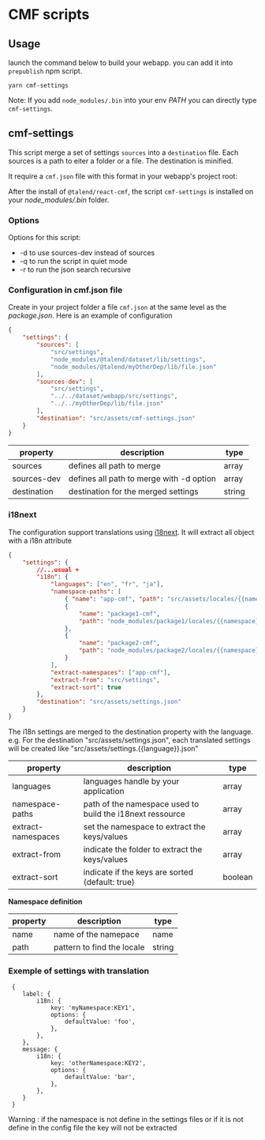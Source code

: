 # CMF scripts

## Usage

launch the command below to build your webapp. you can add it into `prepublish` npm script.

```
yarn cmf-settings
```

Note: If you add `node_modules/.bin` into your env _PATH_ you can directly type `cmf-settings`.

## cmf-settings

This script merge a set of settings `sources` into a `destination` file.
Each sources is a path to eiter a folder or a file.
The destination is minified.

It require a `cmf.json` file with this format in your webapp's project root:

After the install of `@talend/react-cmf`, the script `cmf-settings` is installed on your _node_modules/.bin_ folder.

### Options

Options for this script:

* -d to use sources-dev instead of sources
* -q to run the script in quiet mode
* -r to run the json search recursive

### Configuration in cmf.json file

Create in your project folder a file `cmf.json` at the same level as the _package.json_.
Here is an example of configuration

```json
{
	"settings": {
		"sources": [
			"src/settings",
			"node_modules/@talend/dataset/lib/settings",
			"node_modules/@talend/myOtherDep/lib/file.json"
		],
		"sources-dev": [
			"src/settings",
			"../../dataset/webapp/src/settings",
			"../../myOtherDep/lib/file.json"
		],
		"destination": "src/assets/cmf-settings.json"
	}
}
```

| property    | description                              | type   |
| ----------- | ---------------------------------------- | ------ |
| sources     | defines all path to merge                | array  |
| sources-dev | defines all path to merge with -d option | array  |
| destination | destination for the merged settings      | string |

### i18next

The configuration support translations using [i18next](https://www.i18next.com/).
It will extract all object with a i18n attribute

```json
{
	"settings": {
		//...usual +
		"i18n": {
			"languages": ["en", "fr", "ja"],
			"namespace-paths": [
				{ "name": "app-cmf", "path": "src/assets/locales/{{namespace}}/{{locale}}.json" },
				{
					"name": "package1-cmf",
					"path": "node_modules/package1/locales/{{namespace}}/{{locale}}.json"
				},
				{
					"name": "package2-cmf",
					"path": "node_modules/package2/locales/{{namespace}}/{{locale}}.json"
				}
			],
			"extract-namespaces": ["app-cmf"],
			"extract-from": "src/settings",
			"extract-sort": true
		},
		"destination": "src/assets/settings.json"
	}
}
```

The i18n settings are merged to the destination property with the language.
e.g. For the destination "src/assets/settings.json", each translated settings will be created like "src/assets/settings.{{language}}.json"

| property  | description  | type  |
|---|---|---|
| languages | languages handle by your application  | array |
| namespace-paths | path of the namespace used to build the i18next ressource  | array<Namespace> |
| extract-namespaces | set the namespace to extract the keys/values  | array |
| extract-from | indicate the folder to extract the keys/values  | array |
| extract-sort | indicate if the keys are sorted (default: true) | boolean |

**Namespace definition**

| property  | description  | type  |
|---|---|---|
| name | name of the namepace  | name |
| path | pattern to find the locale  | string |

### Exemple of settings with translation

```
 {
	label: {
		i18n: {
			key: 'myNamespace:KEY1',
			options: {
				defaultValue: 'foo',
			},
		},
	},
	message: {
		i18n: {
			key: 'otherNamespace:KEY2',
			options: {
				defaultValue: 'bar',
			},
		},
	}
 }
```

Warning : if the namespace is not define in the settings files or if it is not define in the config file the key will not be extracted

